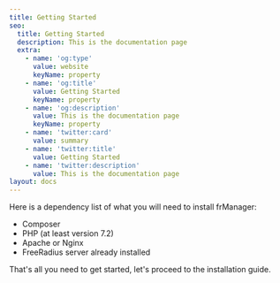 ```yaml
---
title: Getting Started
seo:
  title: Getting Started
  description: This is the documentation page
  extra:
    - name: 'og:type'
      value: website
      keyName: property
    - name: 'og:title'
      value: Getting Started
      keyName: property
    - name: 'og:description'
      value: This is the documentation page
      keyName: property
    - name: 'twitter:card'
      value: summary
    - name: 'twitter:title'
      value: Getting Started
    - name: 'twitter:description'
      value: This is the documentation page
layout: docs
---
```

Here is a dependency list of what you will need to install frManager:

*   Composer
*   PHP (at least version 7.2)
*   Apache or Nginx
*   FreeRadius server already installed

That's all you need to get started, let's proceed to the installation guide.

